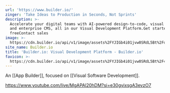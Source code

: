 ```yaml
---
url: 'https://www.builder.io/'
zinger: 'Take Ideas to Production in Seconds, Not Sprints'
description: >-
  Accelerate your digital teams with AI-powered design-to-code, visual editing,
  and enterprise CMS, all in our Visual Development Platform.Get started
  freeContact sales
image: >-
  https://cdn.builder.io/api/v1/image/assets%2FYJIGb4i01jvw0SRdL5Bt%2Fd0d4f1f35cf54b5f8b957c50216cb314?width=1200
site_name: Builder.io
title: 'Builder.io: Visual Development Platform - Builder.io'
favicon: >-
  https://cdn.builder.io/api/v1/image/assets%2FYJIGb4i01jvw0SRdL5Bt%2F470aa2bd45fb4ff5b77c91a394a957e6?width=240
---
```


An [[App Builder]], focused on [[Visual Software Development]].


https://www.youtube.com/live/MgAPAl20hDM?si=e30gyixsgA3evzO7

